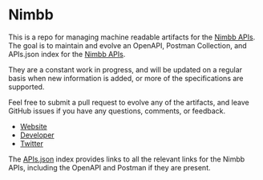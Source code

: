 # NimbbThis is a repo for managing machine readable artifacts for the [Nimbb APIs](http://nimbb.com/Help/Api.aspx). The goal is to maintain and evolve an OpenAPI, Postman Collection, and APIs.json index for the [Nimbb APIs](http://nimbb.com/Help/Api.aspx).They are a constant work in progress, and will be updated on a regular basis when new information is added, or more of the specifications are supported.Feel free to submit a pull request to evolve any of the artifacts, and leave GitHub issues if you have any questions, comments, or feedback.- [Website](http://nimbb.com/Help/Api.aspx)- [Developer](http://nimbb.com/Help/Api.aspx)- [Twitter](https://twitter.com/#!/nimbb)The [APIs.json](https://github.com/api-evangelist/nimbb/blob/master/apis.json) index provides links to all the relevant links for the Nimbb APIs, including the OpenAPI and Postman if they are present.